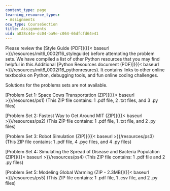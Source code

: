 ```yaml
---
content_type: page
learning_resource_types:
- Assignments
ocw_type: CourseSection
title: Assignments
uid: a838c44e-dc04-ba9e-c064-66dfcfd64e41
---
```


Please review the [Style Guide (PDF)]({{< baseurl >}}/resources/mit6_0002f16_styleguide) before attempting the problem sets. We have compiled a list of other Python resources that you may find helpful in this Additional [Python Resources document (PDF)]({{< baseurl >}}/resources/mit6_0002f16_pythonresurcs). It contains links to other online textbooks on Python, debugging tools, and fun online coding challenges.

Solutions for the problems sets are not available.

[Problem Set 1: Space Cows Transportation (ZIP)]({{< baseurl >}}/resources/ps1) (This ZIP file contains: 1 .pdf file, 2 .txt files, and 3 .py files)

[Problem Set 2: Fastest Way to Get Around MIT (ZIP)]({{< baseurl >}}/resources/ps2) (This ZIP file contains: 1 .pdf file, 1 .txt file, and 2 .py files)

[Problem Set 3: Robot Simulation (ZIP)]({{< baseurl >}}/resources/ps3) (This ZIP file contains: 1 .pdf file, 4 .pyc files, and 4 .py files)

[Problem Set 4: Simulating the Spread of Disease and Bacteria Population (ZIP)]({{< baseurl >}}/resources/ps4) (This ZIP file contains: 1 .pdf file and 2 .py files)

[Problem Set 5: Modeling Global Warming (ZIP - 2.3MB)]({{< baseurl >}}/resources/ps5) (This ZIP file contains: 1 .pdf file, 1 .csv file, and 2 .py files)